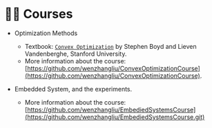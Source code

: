 # 🧑‍🏫 Courses

- Optimization Methods
  - Textbook: [`Convex Optimization`](https://stanford.edu/~boyd/cvxbook/) by Stephen Boyd and Lieven Vandenberghe, Stanford University.
  - More information about the course: [https://github.com/wenzhangliu/ConvexOptimizationCourse](https://github.com/wenzhangliu/ConvexOptimizationCourse).

- Embedded System, and the experiments.
  - More information about the course: [https://github.com/wenzhangliu/EmbediedSystemsCourse](https://github.com/wenzhangliu/EmbediedSystemsCourse.git)